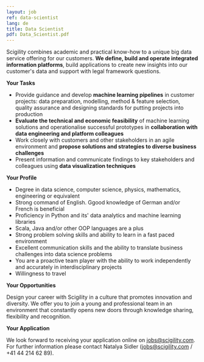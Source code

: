 ```yaml
---
layout: job
ref: data-scientist
lang: de
title: Data Scientist
pdf: Data_Scientist.pdf
---
```


Scigility combines academic and practical know-how to a unique big data service offering for our customers. **We define, build and operate integrated information platforms**, build applications to create new insights into our customer's data and support with legal framework questions.

<b>Your Tasks</b>

* Provide guidance and develop **machine learning pipelines** in customer projects: data preparation, modelling, method & feature selection, quality assurance and designing standards for putting projects into production
* **Evaluate the technical and economic feasibility** of machine learning solutions and operationalise successful prototypes in **collaboration with data engineering and platform colleagues**
* Work closely with customers and other stakeholders in an agile environment and **propose solutions and strategies to diverse business challenges**
* Present information and communicate findings to key stakeholders and colleagues using **data visualization techniques**

<b>Your Profile</b>

* Degree in data science, computer science, physics, mathematics, engineering or equivalent
* Strong command of English. Ggood knowledge of German and/or French is beneficial
* Proficiency in Python and its' data analytics and machine learning libraries
* Scala, Java and/or other OOP languages are a plus
* Strong problem solving skills and ability to learn in a fast paced environment
* Excellent communication skills and the ability to translate business challenges into data science problems
* You are a proactive team player with the ability to work independently and accurately in interdisciplinary projects
* Willingness to travel

<b>Your Opportunities</b>

Design your career with Scigility in a culture that promotes innovation and diversity. We offer you to join a young and professional team in an environment that constantly opens new doors through knowledge sharing, flexibility and recognition.

<b>Your Application</b>

We look forward to receiving your application online on jobs@scigility.com. For further information please contact Natalya Sidler (jobs@scigility.com / +41 44 214 62 89).
